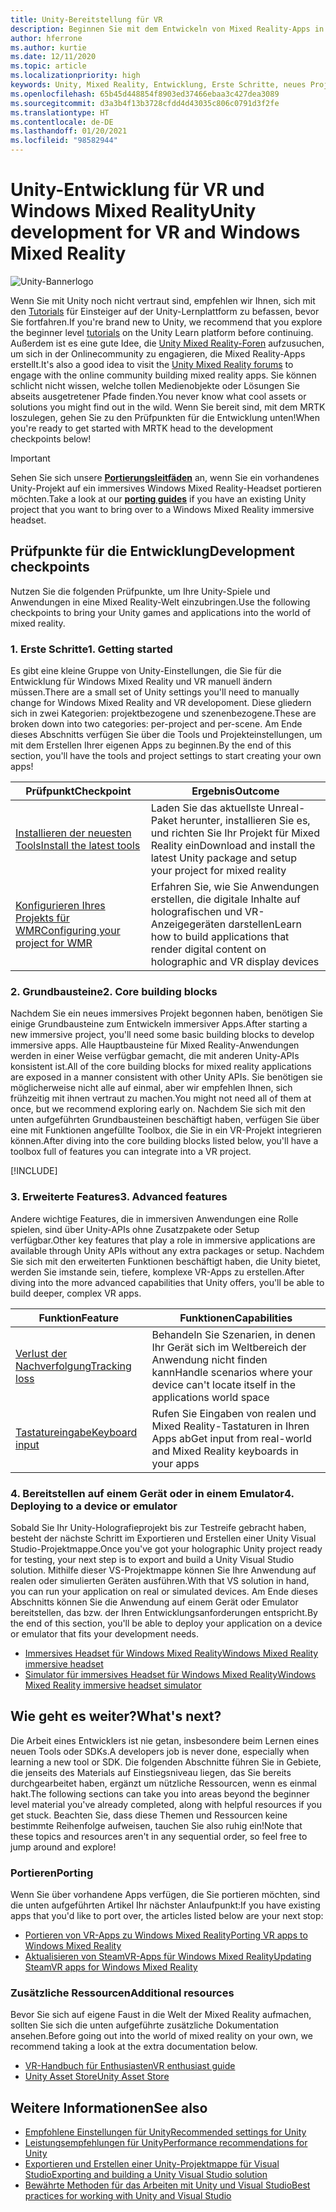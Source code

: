 ```yaml
---
title: Unity-Bereitstellung für VR
description: Beginnen Sie mit dem Entwickeln von Mixed Reality-Apps in Unity für immersive Headsets für VR und Windows Mixed Reality.
author: hferrone
ms.author: kurtie
ms.date: 12/11/2020
ms.topic: article
ms.localizationpriority: high
keywords: Unity, Mixed Reality, Entwicklung, Erste Schritte, neues Projekt, Portieren, Funktion, Kamera, Simulation, Emulation, Dokumentation, Mixed Reality-Headset, Windows Mixed Reality-Headset, Virtual Reality-Headset, was ist Virtual Reality, was ist Augmented Reality, MRTK, Mixed Reality Toolkit, Spracheingabe, ausrichtbare Kamera, Emulator, Azure, Tutorials
ms.openlocfilehash: 65b45d448854f8903ed37466ebaa3c427dea3089
ms.sourcegitcommit: d3a3b4f13b3728cfdd4d43035c806c0791d3f2fe
ms.translationtype: HT
ms.contentlocale: de-DE
ms.lasthandoff: 01/20/2021
ms.locfileid: "98582944"
---
```

# <a name="unity-development-for-vr-and-windows-mixed-reality"></a><span data-ttu-id="b6196-104">Unity-Entwicklung für VR und Windows Mixed Reality</span><span class="sxs-lookup"><span data-stu-id="b6196-104">Unity development for VR and Windows Mixed Reality</span></span>

![Unity-Bannerlogo](../images/unity_logo_banner.png)

<span data-ttu-id="b6196-106">Wenn Sie mit Unity noch nicht vertraut sind, empfehlen wir Ihnen, sich mit den [Tutorials](https://unity3d.com/learn/tutorials) für Einsteiger auf der Unity-Lernplattform zu befassen, bevor Sie fortfahren.</span><span class="sxs-lookup"><span data-stu-id="b6196-106">If you're brand new to Unity, we recommend that you explore the beginner level [tutorials](https://unity3d.com/learn/tutorials) on the Unity Learn platform before continuing.</span></span> <span data-ttu-id="b6196-107">Außerdem ist es eine gute Idee, die [Unity Mixed Reality-Foren](https://forum.unity3d.com/forums/hololens.102/) aufzusuchen, um sich in der Onlinecommunity zu engagieren, die Mixed Reality-Apps erstellt.</span><span class="sxs-lookup"><span data-stu-id="b6196-107">It's also a good idea to visit the [Unity Mixed Reality forums](https://forum.unity3d.com/forums/hololens.102/) to engage with the online community building mixed reality apps.</span></span> <span data-ttu-id="b6196-108">Sie können schlicht nicht wissen, welche tollen Medienobjekte oder Lösungen Sie abseits ausgetretener Pfade finden.</span><span class="sxs-lookup"><span data-stu-id="b6196-108">You never know what cool assets or solutions you might find out in the wild.</span></span> <span data-ttu-id="b6196-109">Wenn Sie bereit sind, mit dem MRTK loszulegen, gehen Sie zu den Prüfpunkten für die Entwicklung unten!</span><span class="sxs-lookup"><span data-stu-id="b6196-109">When you're ready to get started with MRTK head to the development checkpoints below!</span></span>

> [!IMPORTANT]
> <span data-ttu-id="b6196-110">Sehen Sie sich unsere **[Portierungsleitfäden](../porting-apps/porting-overview.md)** an, wenn Sie ein vorhandenes Unity-Projekt auf ein immersives Windows Mixed Reality-Headset portieren möchten.</span><span class="sxs-lookup"><span data-stu-id="b6196-110">Take a look at our **[porting guides](../porting-apps/porting-overview.md)** if you have an existing Unity project that you want to bring over to a Windows Mixed Reality immersive headset.</span></span> 

## <a name="development-checkpoints"></a><span data-ttu-id="b6196-111">Prüfpunkte für die Entwicklung</span><span class="sxs-lookup"><span data-stu-id="b6196-111">Development checkpoints</span></span>

<span data-ttu-id="b6196-112">Nutzen Sie die folgenden Prüfpunkte, um Ihre Unity-Spiele und Anwendungen in eine Mixed Reality-Welt einzubringen.</span><span class="sxs-lookup"><span data-stu-id="b6196-112">Use the following checkpoints to bring your Unity games and applications into the world of mixed reality.</span></span> 

### <a name="1-getting-started"></a><span data-ttu-id="b6196-113">1. Erste Schritte</span><span class="sxs-lookup"><span data-stu-id="b6196-113">1. Getting started</span></span>

<span data-ttu-id="b6196-114">Es gibt eine kleine Gruppe von Unity-Einstellungen, die Sie für die Entwicklung für Windows Mixed Reality und VR manuell ändern müssen.</span><span class="sxs-lookup"><span data-stu-id="b6196-114">There are a small set of Unity settings you'll need to manually change for Windows Mixed Reality and VR developoment.</span></span> <span data-ttu-id="b6196-115">Diese gliedern sich in zwei Kategorien: projektbezogene und szenenbezogene.</span><span class="sxs-lookup"><span data-stu-id="b6196-115">These are broken down into two categories: per-project and per-scene.</span></span> <span data-ttu-id="b6196-116">Am Ende dieses Abschnitts verfügen Sie über die Tools und Projekteinstellungen, um mit dem Erstellen Ihrer eigenen Apps zu beginnen.</span><span class="sxs-lookup"><span data-stu-id="b6196-116">By the end of this section, you'll have the tools and project settings to start creating your own apps!</span></span>

|  <span data-ttu-id="b6196-117">Prüfpunkt</span><span class="sxs-lookup"><span data-stu-id="b6196-117">Checkpoint</span></span>  |  <span data-ttu-id="b6196-118">Ergebnis</span><span class="sxs-lookup"><span data-stu-id="b6196-118">Outcome</span></span>  |
| --- | --- |
| [<span data-ttu-id="b6196-119">Installieren der neuesten Tools</span><span class="sxs-lookup"><span data-stu-id="b6196-119">Install the latest tools</span></span>](../install-the-tools.md) | <span data-ttu-id="b6196-120">Laden Sie das aktuellste Unreal-Paket herunter, installieren Sie es, und richten Sie Ihr Projekt für Mixed Reality ein</span><span class="sxs-lookup"><span data-stu-id="b6196-120">Download and install the latest Unity package and setup your project for mixed reality</span></span> |
| [<span data-ttu-id="b6196-121">Konfigurieren Ihres Projekts für WMR</span><span class="sxs-lookup"><span data-stu-id="b6196-121">Configuring your project for WMR</span></span>](configure-unity-project.md) | <span data-ttu-id="b6196-122">Erfahren Sie, wie Sie Anwendungen erstellen, die digitale Inhalte auf holografischen und VR-Anzeigegeräten darstellen</span><span class="sxs-lookup"><span data-stu-id="b6196-122">Learn how to build applications that render digital content on holographic and VR display devices</span></span> |

### <a name="2-core-building-blocks"></a><span data-ttu-id="b6196-123">2. Grundbausteine</span><span class="sxs-lookup"><span data-stu-id="b6196-123">2. Core building blocks</span></span>

<span data-ttu-id="b6196-124">Nachdem Sie ein neues immersives Projekt begonnen haben, benötigen Sie einige Grundbausteine zum Entwickeln immersiver Apps.</span><span class="sxs-lookup"><span data-stu-id="b6196-124">After starting a new immersive project, you'll need some basic building blocks to develop immersive apps.</span></span> <span data-ttu-id="b6196-125">Alle Hauptbausteine für Mixed Reality-Anwendungen werden in einer Weise verfügbar gemacht, die mit anderen Unity-APIs konsistent ist.</span><span class="sxs-lookup"><span data-stu-id="b6196-125">All of the core building blocks for mixed reality applications are exposed in a manner consistent with other Unity APIs.</span></span> <span data-ttu-id="b6196-126">Sie benötigen sie möglicherweise nicht alle auf einmal, aber wir empfehlen Ihnen, sich frühzeitig mit ihnen vertraut zu machen.</span><span class="sxs-lookup"><span data-stu-id="b6196-126">You might not need all of them at once, but we recommend exploring early on.</span></span> <span data-ttu-id="b6196-127">Nachdem Sie sich mit den unten aufgeführten Grundbausteinen beschäftigt haben, verfügen Sie über eine mit Funktionen angefüllte Toolbox, die Sie in ein VR-Projekt integrieren können.</span><span class="sxs-lookup"><span data-stu-id="b6196-127">After diving into the core building blocks listed below, you'll have a toolbox full of features you can integrate into a VR project.</span></span>

[!INCLUDE[](../includes/unity-building-blocks-wmr.md)]

### <a name="3-advanced-features"></a><span data-ttu-id="b6196-128">3. Erweiterte Features</span><span class="sxs-lookup"><span data-stu-id="b6196-128">3. Advanced features</span></span>

<span data-ttu-id="b6196-129">Andere wichtige Features, die in immersiven Anwendungen eine Rolle spielen, sind über Unity-APIs ohne Zusatzpakete oder Setup verfügbar.</span><span class="sxs-lookup"><span data-stu-id="b6196-129">Other key features that play a role in immersive applications are available through Unity APIs without any extra packages or setup.</span></span> <span data-ttu-id="b6196-130">Nachdem Sie sich mit den erweiterten Funktionen beschäftigt haben, die Unity bietet, werden Sie imstande sein, tiefere, komplexe VR-Apps zu erstellen.</span><span class="sxs-lookup"><span data-stu-id="b6196-130">After diving into the more advanced capabilities that Unity offers, you'll be able to build deeper, complex VR apps.</span></span>

|  <span data-ttu-id="b6196-131">Funktion</span><span class="sxs-lookup"><span data-stu-id="b6196-131">Feature</span></span>  |  <span data-ttu-id="b6196-132">Funktionen</span><span class="sxs-lookup"><span data-stu-id="b6196-132">Capabilities</span></span>  |
| --- | --- |
| [<span data-ttu-id="b6196-133">Verlust der Nachverfolgung</span><span class="sxs-lookup"><span data-stu-id="b6196-133">Tracking loss</span></span>](tracking-loss-in-unity.md) | <span data-ttu-id="b6196-134">Behandeln Sie Szenarien, in denen Ihr Gerät sich im Weltbereich der Anwendung nicht finden kann</span><span class="sxs-lookup"><span data-stu-id="b6196-134">Handle scenarios where your device can't locate itself in the applications world space</span></span> |
| [<span data-ttu-id="b6196-135">Tastatureingabe</span><span class="sxs-lookup"><span data-stu-id="b6196-135">Keyboard input</span></span>](keyboard-input-in-unity.md) | <span data-ttu-id="b6196-136">Rufen Sie Eingaben von realen und Mixed Reality-Tastaturen in Ihren Apps ab</span><span class="sxs-lookup"><span data-stu-id="b6196-136">Get input from real-world and Mixed Reality keyboards in your apps</span></span> |

### <a name="4-deploying-to-a-device-or-emulator"></a><span data-ttu-id="b6196-137">4. Bereitstellen auf einem Gerät oder in einem Emulator</span><span class="sxs-lookup"><span data-stu-id="b6196-137">4. Deploying to a device or emulator</span></span>

<span data-ttu-id="b6196-138">Sobald Sie Ihr Unity-Holografieprojekt bis zur Testreife gebracht haben, besteht der nächste Schritt im Exportieren und Erstellen einer Unity Visual Studio-Projektmappe.</span><span class="sxs-lookup"><span data-stu-id="b6196-138">Once you've got your holographic Unity project ready for testing, your next step is to export and build a Unity Visual Studio solution.</span></span> <span data-ttu-id="b6196-139">Mithilfe dieser VS-Projektmappe können Sie Ihre Anwendung auf realen oder simulierten Geräten ausführen.</span><span class="sxs-lookup"><span data-stu-id="b6196-139">With that VS solution in hand, you can run your application on real or simulated devices.</span></span> <span data-ttu-id="b6196-140">Am Ende dieses Abschnitts können Sie die Anwendung auf einem Gerät oder Emulator bereitstellen, das bzw. der Ihren Entwicklungsanforderungen entspricht.</span><span class="sxs-lookup"><span data-stu-id="b6196-140">By the end of this section, you'll be able to deploy your application on a device or emulator that fits your development needs.</span></span>

* [<span data-ttu-id="b6196-141">Immersives Headset für Windows Mixed Reality</span><span class="sxs-lookup"><span data-stu-id="b6196-141">Windows Mixed Reality immersive headset</span></span>](../platform-capabilities-and-apis/using-visual-studio.md)
* [<span data-ttu-id="b6196-142">Simulator für immersives Headset für Windows Mixed Reality</span><span class="sxs-lookup"><span data-stu-id="b6196-142">Windows Mixed Reality immersive headset simulator</span></span>](../platform-capabilities-and-apis/using-the-windows-mixed-reality-simulator.md)

## <a name="whats-next"></a><span data-ttu-id="b6196-143">Wie geht es weiter?</span><span class="sxs-lookup"><span data-stu-id="b6196-143">What's next?</span></span>

<span data-ttu-id="b6196-144">Die Arbeit eines Entwicklers ist nie getan, insbesondere beim Lernen eines neuen Tools oder SDKs.</span><span class="sxs-lookup"><span data-stu-id="b6196-144">A developers job is never done, especially when learning a new tool or SDK.</span></span> <span data-ttu-id="b6196-145">Die folgenden Abschnitte führen Sie in Gebiete, die jenseits des Materials auf Einstiegsniveau liegen, das Sie bereits durchgearbeitet haben, ergänzt um nützliche Ressourcen, wenn es einmal hakt.</span><span class="sxs-lookup"><span data-stu-id="b6196-145">The following sections can take you into areas beyond the beginner level material you've already completed, along with helpful resources if you get stuck.</span></span> <span data-ttu-id="b6196-146">Beachten Sie, dass diese Themen und Ressourcen keine bestimmte Reihenfolge aufweisen, tauchen Sie also ruhig ein!</span><span class="sxs-lookup"><span data-stu-id="b6196-146">Note that these topics and resources aren't in any sequential order, so feel free to jump around and explore!</span></span>

### <a name="porting"></a><span data-ttu-id="b6196-147">Portieren</span><span class="sxs-lookup"><span data-stu-id="b6196-147">Porting</span></span>

<span data-ttu-id="b6196-148">Wenn Sie über vorhandene Apps verfügen, die Sie portieren möchten, sind die unten aufgeführten Artikel Ihr nächster Anlaufpunkt:</span><span class="sxs-lookup"><span data-stu-id="b6196-148">If you have existing apps that you'd like to port over, the articles listed below are your next stop:</span></span>

* [<span data-ttu-id="b6196-149">Portieren von VR-Apps zu Windows Mixed Reality</span><span class="sxs-lookup"><span data-stu-id="b6196-149">Porting VR apps to Windows Mixed Reality</span></span>](../porting-apps/porting-guides.md?tabs=project)
* [<span data-ttu-id="b6196-150">Aktualisieren von SteamVR-Apps für Windows Mixed Reality</span><span class="sxs-lookup"><span data-stu-id="b6196-150">Updating SteamVR apps for Windows Mixed Reality</span></span>](../porting-apps/updating-your-steamvr-application-for-windows-mixed-reality.md)

### <a name="additional-resources"></a><span data-ttu-id="b6196-151">Zusätzliche Ressourcen</span><span class="sxs-lookup"><span data-stu-id="b6196-151">Additional resources</span></span>

<span data-ttu-id="b6196-152">Bevor Sie sich auf eigene Faust in die Welt der Mixed Reality aufmachen, sollten Sie sich die unten aufgeführte zusätzliche Dokumentation ansehen.</span><span class="sxs-lookup"><span data-stu-id="b6196-152">Before going out into the world of mixed reality on your own, we recommend taking a look at the extra documentation below.</span></span> 

* [<span data-ttu-id="b6196-153">VR-Handbuch für Enthusiasten</span><span class="sxs-lookup"><span data-stu-id="b6196-153">VR enthusiast guide</span></span>](/windows/mixed-reality/enthusiast-guide/vr-journey)
* [<span data-ttu-id="b6196-154">Unity Asset Store</span><span class="sxs-lookup"><span data-stu-id="b6196-154">Unity Asset Store</span></span>](https://www.assetstore.unity3d.com)

## <a name="see-also"></a><span data-ttu-id="b6196-155">Weitere Informationen</span><span class="sxs-lookup"><span data-stu-id="b6196-155">See also</span></span> 

* [<span data-ttu-id="b6196-156">Empfohlene Einstellungen für Unity</span><span class="sxs-lookup"><span data-stu-id="b6196-156">Recommended settings for Unity</span></span>](recommended-settings-for-unity.md)
* [<span data-ttu-id="b6196-157">Leistungsempfehlungen für Unity</span><span class="sxs-lookup"><span data-stu-id="b6196-157">Performance recommendations for Unity</span></span>](performance-recommendations-for-unity.md)
* [<span data-ttu-id="b6196-158">Exportieren und Erstellen einer Unity-Projektmappe für Visual Studio</span><span class="sxs-lookup"><span data-stu-id="b6196-158">Exporting and building a Unity Visual Studio solution</span></span>](exporting-and-building-a-unity-visual-studio-solution.md)
* [<span data-ttu-id="b6196-159">Bewährte Methoden für das Arbeiten mit Unity und Visual Studio</span><span class="sxs-lookup"><span data-stu-id="b6196-159">Best practices for working with Unity and Visual Studio</span></span>](best-practices-for-working-with-unity-and-visual-studio.md)